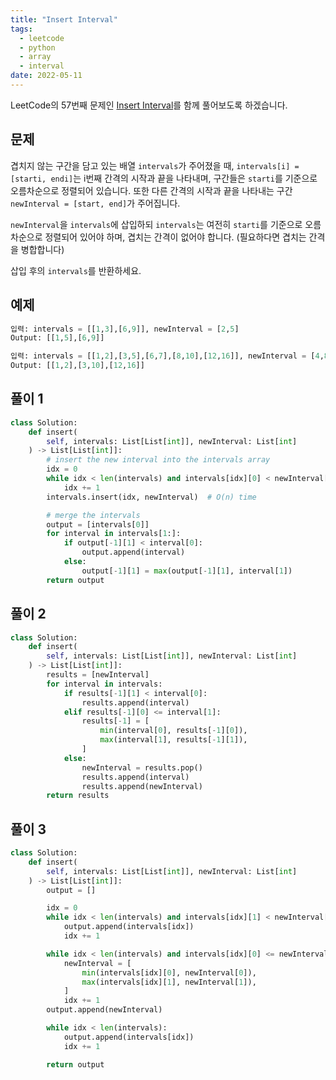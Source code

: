 ```yaml
---
title: "Insert Interval"
tags:
  - leetcode
  - python
  - array
  - interval
date: 2022-05-11
---
```


LeetCode의 57번째 문제인 [Insert Interval](https://leetcode.com/problems/insert-interval/)를 함께 풀어보도록 하겠습니다.

## 문제

겹치지 않는 구간을 담고 있는 배열 `intervals`가 주어졌을 때, `intervals[i] = [starti, endi]`는 i번째 간격의 시작과 끝을 나타내며, 구간들은 `starti`를 기준으로 오름차순으로 정렬되어 있습니다.
또한 다른 간격의 시작과 끝을 나타내는 구간 `newInterval = [start, end]`가 주어집니다.

`newInterval`을 `intervals`에 삽입하되 `intervals`는 여전히 `starti`를 기준으로 오름차순으로 정렬되어 있어야 하며, 겹치는 간격이 없어야 합니다. (필요하다면 겹치는 간격을 병합합니다)

삽입 후의 `intervals`를 반환하세요.

## 예제

```py
입력: intervals = [[1,3],[6,9]], newInterval = [2,5]
Output: [[1,5],[6,9]]
```

```py
입력: intervals = [[1,2],[3,5],[6,7],[8,10],[12,16]], newInterval = [4,8]
Output: [[1,2],[3,10],[12,16]]
```

## 풀이 1

```py
class Solution:
    def insert(
        self, intervals: List[List[int]], newInterval: List[int]
    ) -> List[List[int]]:
        # insert the new interval into the intervals array
        idx = 0
        while idx < len(intervals) and intervals[idx][0] < newInterval[0]:
            idx += 1
        intervals.insert(idx, newInterval)  # O(n) time

        # merge the intervals
        output = [intervals[0]]
        for interval in intervals[1:]:
            if output[-1][1] < interval[0]:
                output.append(interval)
            else:
                output[-1][1] = max(output[-1][1], interval[1])
        return output
```

## 풀이 2

```py
class Solution:
    def insert(
        self, intervals: List[List[int]], newInterval: List[int]
    ) -> List[List[int]]:
        results = [newInterval]
        for interval in intervals:
            if results[-1][1] < interval[0]:
                results.append(interval)
            elif results[-1][0] <= interval[1]:
                results[-1] = [
                    min(interval[0], results[-1][0]),
                    max(interval[1], results[-1][1]),
                ]
            else:
                newInterval = results.pop()
                results.append(interval)
                results.append(newInterval)
        return results
```

## 풀이 3

```py
class Solution:
    def insert(
        self, intervals: List[List[int]], newInterval: List[int]
    ) -> List[List[int]]:
        output = []

        idx = 0
        while idx < len(intervals) and intervals[idx][1] < newInterval[0]:
            output.append(intervals[idx])
            idx += 1

        while idx < len(intervals) and intervals[idx][0] <= newInterval[1]:
            newInterval = [
                min(intervals[idx][0], newInterval[0]),
                max(intervals[idx][1], newInterval[1]),
            ]
            idx += 1
        output.append(newInterval)

        while idx < len(intervals):
            output.append(intervals[idx])
            idx += 1

        return output
```
